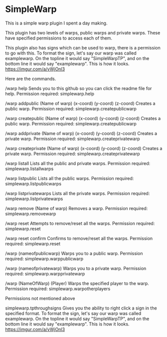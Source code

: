 # SimpleWarp

This is a simple warp plugin I spent a day making. 

This plugin has two levels of warps, public warps and private warps. These have specified permissions to access each of them. 

This plugin also has signs which can be used to warp, there is a permission to go with this. 
To format the sign, let's say our warp was called examplewarp. On the topline it would say "SimpleWarpTP", and on the bottom line it would say "examplewarp". This is how it looks.
https://imgur.com/a/vWjOnl3

Here are the commands.

/warp help
Sends you to this github so you can click the readme file for help.
Permission required: simplewarp.help


/warp addpublic (Name of warp) (x-coord) (y-coord) (z-coord)
Creates a public warp.
Permission required: simplewarp.createpublicwarp


/warp createpublic (Name of warp) (x-coord) (y-coord) (z-coord)
Creates a public warp.
Permission required: simplewarp.createpublicwarp


/warp addprivate (Name of warp) (x-coord) (y-coord) (z-coord)
Creates a private warp.
Permission required: simplewarp.createprivatewarp


/warp createprivate (Name of warp) (x-coord) (y-coord) (z-coord)
Creates a private warp.
Permission required: simplewarp.createprivatewarp


/warp listall
Lists all the public and private warps.
Permission required: simplewarp.listallwarps


/warp listpublic
Lists all the public warps.
Permission required: simplewarp.listpublicwarps


/warp listprivatewarps
Lists all the private warps.
Permission required: simplewarp.listprivatewarps


/warp remove (Name of warp)
Removes a warp.
Permission required: simplewarp.removewarp


/warp reset
Attempts to remove/reset all the warps.
Permission required: simplewarp.reset


/warp reset confirm
Confirms to remove/reset all the warps.
Permission required: simplewarp.reset


/warp (nameofpublicwarp)
Warps you to a public warp.
Permission required: simplewarp.warppublicwarp


/warp (nameofprivatewarp)
Warps you to a private warp.
Permission required: simplewarp.warpprivatewarp


/warp (NameOfWarp) (Player)
Warps the specified player to the warp.
Permission required: simplewarp.warpotherplayers



Permissions not mentioned above

simplewarp.tpthroughsigns
Gives you the ability to right click a sign in the specified format.
To format the sign, let's say our warp was called examplewarp. On the topline it would say "SimpleWarpTP", and on the bottom line it would say "examplewarp". This is how it looks.
https://imgur.com/a/vWjOnl3


